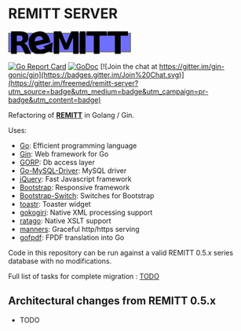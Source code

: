 # REMITT SERVER

![](ui/img/remitt.jpg)

[![Go Report Card](https://goreportcard.com/badge/github.com/freemed/remitt-server)](https://goreportcard.com/report/github.com/freemed/remitt-server)
[![GoDoc](https://godoc.org/github.com/freemed/remitt-server?status.png)](https://godoc.org/github.com/freemed/remitt-server)
[![Join the chat at https://gitter.im/gin-gonic/gin](https://badges.gitter.im/Join%20Chat.svg)](https://gitter.im/freemed/remitt-server?utm_source=badge&utm_medium=badge&utm_campaign=pr-badge&utm_content=badge)

Refactoring of **[REMITT](https://github.com/freemed/remitt)** in Golang / Gin.

Uses:

 * [Go](https://golang.org/): Efficient programming language
 * [Gin](https://github.com/gin-gonic/gin/): Web framework for Go
 * [GORP](http://github.com/go-gorp/gorp): Db access layer
 * [Go-MySQL-Driver](http://github.com/go-sql-driver/mysql): MySQL driver
 * [jQuery](https://jquery.com): Fast Javascript framework
 * [Bootstrap](http://getbootstrap.com): Responsive framework
 * [Bootstrap-Switch](http://www.bootstrap-switch.org): Switches for Bootstrap
 * [toastr](https://github.com/CodeSeven/toastr): Toaster widget
 * [gokogiri](https://github.com/freemed/gokogiri): Native XML processing support
 * [ratago](https://github.com/freemed/ratago): Native XSLT support
 * [manners](https://github.com/braintree/manners): Graceful http/https serving
 * [gofpdf](https://github.com/phpdave11/gofpdf): FPDF translation into Go

Code in this repository can be run against a valid REMITT 0.5.x series database with no modifications.

Full list of tasks for complete migration : [TODO](TODO.md)

## Architectural changes from REMITT 0.5.x

 * TODO

